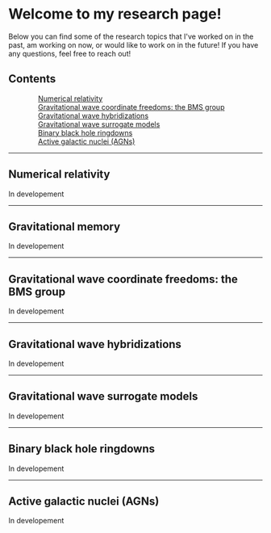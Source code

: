 # Welcome to my research page!

Below you can find some of the research topics that I've worked on in the past,
am working on now, or would like to work on in the future! If you have any questions, feel free to reach out!

## Contents

<style>
ul.no-bullets {
   list-style-type: none;
   padding-left: 0;
   margin: 0;
}
  
li.custom-bullet {
   list-style: none; 
   padding-left: 35px;
   background: url('/assets/images/waveform.png') no-repeat left top;
   background-size: 30px 30px;
}
</style>

<ul class='no-bullet'>
  <li class='custom-bullet'><a href="#numerical-relativity">Numerical relativity</a></li>
  <li class='custom-bullet'><a href="#gravitational-wave-coordinate-freedoms-the-bms-group">Gravitational wave coordinate freedoms: the BMS group</a></li>
  <li class='custom-bullet'><a href="#gravitational-wave-hybridizations">Gravitational wave hybridizations</a></li>
  <li class='custom-bullet'><a href="#gravitational-wave-surrogate-models">Gravitational wave surrogate models</a></li>
  <li class='custom-bullet'><a href="#binary-black-hole-ringdowns">Binary black hole ringdowns</a></li>
  <li class='custom-bullet'><a href="#active-galactic-nuclei-agns">Active galactic nuclei (AGNs)</a></li>
</ul>

---

## Numerical relativity

In developement

---

## Gravitational memory

In developement

---

## Gravitational wave coordinate freedoms: the BMS group

In developement

---

## Gravitational wave hybridizations

In developement

---

## Gravitational wave surrogate models

In developement

---

## Binary black hole ringdowns

In developement

---

## Active galactic nuclei (AGNs)

In developement